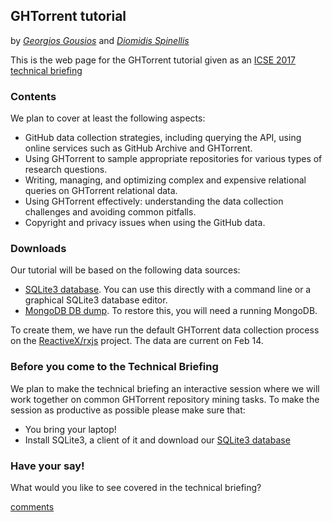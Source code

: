 ## GHTorrent tutorial

by _[Georgios Gousios](http://gousios.org)_ and _[Diomidis Spinellis](http://spinellis.gr)_

This is the web page for the GHTorrent tutorial given as an [ICSE 2017 technical briefing](http://icse2017.gatech.edu/?q=technical_briefings_program)

### Contents

We plan to cover at least the following aspects:

* GitHub data collection strategies, including querying the API, using online services such as GitHub Archive and GHTorrent.
* Using GHTorrent to sample appropriate repositories for various types of research questions.
* Writing, managing, and optimizing complex and expensive relational queries on GHTorrent relational data.
* Using GHTorrent effectively: understanding the data collection challenges and avoiding common pitfalls.
* Copyright and privacy issues when using the GitHub data.

### Downloads

Our tutorial will be based on the following data sources:

* [SQLite3 database](https://github.com/ghtorrent/tutorial/blob/master/rxjs-ghtorrent.db). You can use this directly with a command line or a graphical SQLite3 database editor.
* [MongoDB DB dump](https://github.com/ghtorrent/tutorial/blob/master/rxjs-mongo.tar.gz). To restore this, you will need a running MongoDB.

To create them, we have run the default GHTorrent data collection process
on the [ReactiveX/rxjs](https://github.com/ReactiveX/rxjs) project.
The data are current on Feb 14.

### Before you come to the Technical Briefing

We plan to make the technical briefing an interactive session where we will work together on common GHTorrent repository 
mining tasks. To make the session as productive as possible please make sure that:

* You bring your laptop!
* Install SQLite3, a client of it and download our [SQLite3 database](https://github.com/ghtorrent/tutorial/blob/master/rxjs-ghtorrent.db)

### Have your say!

What would you like to see covered in the technical briefing?

<div id="disqus_thread"></div>
<script type="text/javascript">
var disqus_shortname = 'ghtorrent';
/* * * DON'T EDIT BELOW THIS LINE * * */
(function() {
 var dsq = document.createElement('script');
 dsq.type = 'text/javascript'; dsq.async = true;
 dsq.src = '//' + disqus_shortname +
 '.disqus.com/embed.js';
 (document.getElementsByTagName('head')[0]
  ||
  document.getElementsByTagName('body')[0]).appendChild(dsq);
 })();
</script>
<a href="http://disqus.com" class="dsq-brlink">comments</a>
